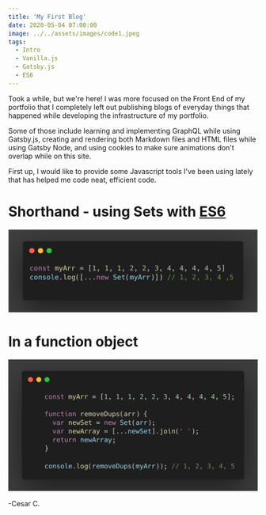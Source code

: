 ```yaml
---
title: 'My First Blog'
date: 2020-05-04 07:00:00
image: ../../assets/images/code1.jpeg
tags:
  - Intro
  - Vanilla.js
  - Gatsby.js
  - ES6
---
```


Took a while, but we're here! I was more focused on the Front End of my portfolio that I completely left out publishing blogs of everyday things that happened while developing the infrastructure of my portfolio.

Some of those include learning and implementing GraphQL while using Gatsby.js, creating and rendering both Markdown files and HTML files while using Gatsby Node, and using cookies to make sure animations don't overlap while on this site.

First up, I would like to provide some Javascript tools I've been using lately that has helped me code neat, efficient code.

<div class="center">
  <h1>Shorthand - using Sets with&nbsp;<a href="https://developer.mozilla.org/en-US/docs/Web/JavaScript/Reference/Global_Objects/Set" target="_blank">ES6</a>
  </h1>
</div>

![Removing duplicates from array](../../assets/images/blog-imgs/050420-dups.png)

<div class="center">
  <h1>In a function object</h1>
</div>

![Removing duplicates from array, function object](../../assets/images/blog-imgs/050420-dupsFunc.png)

<div class="signature">
  <p>
    -Cesar C.
  </p>
</div>
